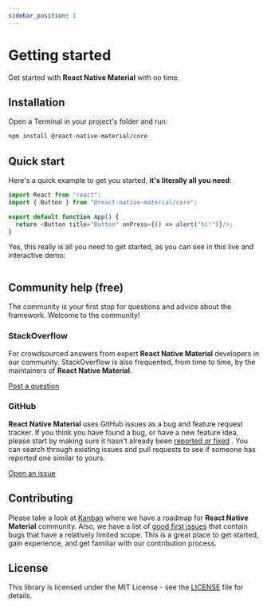 ```yaml
---
sidebar_position: 1
---
```


# Getting started

Get started with **React Native Material** with no time.

## Installation

Open a Terminal in your project's folder and run:

```bash npm2yarn
npm install @react-native-material/core
```

## Quick start

Here's a quick example to get you started, **it's literally all you need**:

```js
import React from "react";
import { Button } from "@react-native-material/core";

export default function App() {
  return <Button title="Button" onPress={() => alert("hi!")}/>;
}
```

Yes, this really is all you need to get started, as you can see in this live and interactive demo:

```js

```

## Community help (free)

The community is your first stop for questions and advice about the framework. Welcome to the community!

### StackOverflow

For crowdsourced answers from expert **React Native Material** developers in our community. StackOverflow is also
frequented, from time to time, by the maintainers of **React Native Material**.

[Post a question](https://stackoverflow.com/questions/tagged/react-native-material)

### GitHub

**React Native Material** uses GitHub issues as a bug and feature request tracker. If you think you have found a bug, or
have a new feature idea, please start by making sure it hasn't already
been [reported or fixed](https://github.com/yamankatby/react-native-material/issues?utf8=%E2%9C%93&q=is%3Aopen+is%3Aclosed)
. You can search through existing issues and pull requests to see if someone has reported one similar to yours.

[Open an issue](https://github.com/yamankatby/react-native-material/issues/new/choose)

## Contributing

Please take a look at [Kanban](https://github.com/yamankatby/react-native-material/projects/1) where we have a roadmap
for **React Native Material** community. Also, we have a list
of [good first issues](https://github.com/yamankatby/react-native-material/labels/good%20first%20issue) that contain
bugs that have a relatively limited scope. This is a great place to get started, gain experience, and get familiar with
our contribution process.

## License

This library is licensed under the MIT License - see
the [LICENSE](https://github.com/yamankatby/react-native-material/blob/main/LICENSE) file for details.